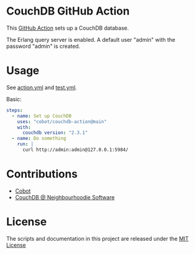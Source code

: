# CouchDB GitHub Action

This [GitHub Action](https://github.com/features/actions) sets up a CouchDB database.

The Erlang query server is enabled.
A default user "admin" with the password "admin" is created.

# Usage

See [action.yml](action.yml) and [test.yml](.github/workflows/test.yml).

Basic:

```yaml
steps:
  - name: Set up CouchDB
    uses: "cobot/couchdb-action@main"
    with:
      couchdb version: "2.3.1"
  - name: Do something
    run: |
      curl http://admin:admin@127.0.0.1:5984/
```

# Contributions

- [Cobot](https://www.cobot.me)
- [CouchDB @ Neighbourhoodie Software](https://neighbourhood.ie/couchdb-support/)

# License

The scripts and documentation in this project are released under the [MIT License](LICENSE)
